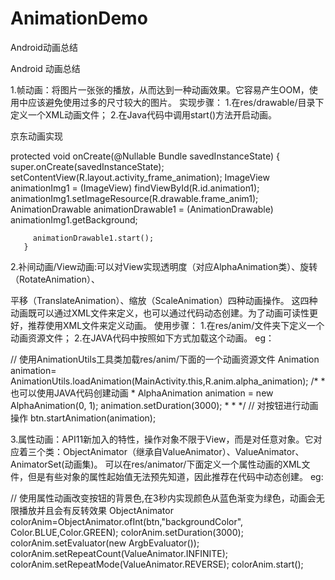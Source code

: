 # AnimationDemo
Android动画总结

Android 动画总结

1.帧动画：将图片一张张的播放，从而达到一种动画效果。它容易产生OOM，使用中应该避免使用过多的尺寸较大的图片。
实现步骤：
1.在res/drawable/目录下定义一个XML动画文件；
2.在Java代码中调用start()方法开启动画。
 

京东动画实现

<?xml version="1.0" encoding="utf-8"?>
<animation-list xmlns:android="http://schemas.android.com/apk/res/android">
    <item
        android:drawable="@drawable/a_0"
        android:duration="100" />
    <item
        android:drawable="@drawable/a_1"
        android:duration="100" />
    <item
        android:drawable="@drawable/a_2"
        android:duration="100" />
</animation-list>


protected void onCreate(@Nullable Bundle savedInstanceState) {
        super.onCreate(savedInstanceState);
        setContentView(R.layout.activity_frame_animation);
        ImageView animationImg1 = (ImageView) findViewById(R.id.animation1);
         animationImg1.setImageResource(R.drawable.frame_anim1);
         AnimationDrawable animationDrawable1 = (AnimationDrawable) animationImg1.getBackground;

         animationDrawable1.start();
       }

2.补间动画/View动画:可以对View实现透明度（对应AlphaAnimation类）、旋转（RotateAnimation）、

平移（TranslateAnimation）、缩放（ScaleAnimation）四种动画操作。
这四种动画既可以通过XML文件来定义，也可以通过代码动态创建。为了动画可读性更好，推荐使用XML文件来定义动画。
使用步骤：
1.在res/anim/文件夹下定义一个动画资源文件；
2.在JAVA代码中按照如下方式加载这个动画。
eg：

<?xml version="1.0" encoding="utf-8"?>
<set xmlns:android="http://schemas.android.com/apk/res/android"
    android:shareInterpolator="true">
    <alpha
        android:duration="300"
        android:fromAlpha="0"
        android:toAlpha="1" />
    <rotate
        android:duration="600"
        android:fromDegrees="0"
        android:toDegrees="90" />
    <scale
        android:duration="400"
        android:fromXScale="0.5"
        android:fromYScale="0.5"
        android:toXScale="2"
        android:toYScale="2" />
    <translate
        android:duration="100"
        android:fromXDelta="0"
        android:fromYDelta="0"
        android:toXDelta="100"
        android:toYDelta="100" />
</set>

//            使用AnimationUtils工具类加载res/anim/下面的一个动画资源文件
     Animation animation= AnimationUtils.loadAnimation(MainActivity.this,R.anim.alpha_animation);
                /*
                *  也可以使用JAVA代码创建动画
                *  AlphaAnimation animation = new AlphaAnimation(0, 1);
                   animation.setDuration(3000);
                *
                * */
//             对按钮进行动画操作
               btn.startAnimation(animation);


3.属性动画：API11新加入的特性，操作对象不限于View，而是对任意对象。它对应着三个类：ObjectAnimator（继承自ValueAnimator）、ValueAnimator、AnimatorSet(动画集)。
可以在res/animator/下面定义一个属性动画的XML文件，但是有些对象的属性起始值无法预先知道，因此推荐在代码中动态创建。
eg:

//           使用属性动画改变按钮的背景色,在3秒内实现颜色从蓝色渐变为绿色，动画会无限播放并且会有反转效果
                ObjectAnimator colorAnim=ObjectAnimator.ofInt(btn,"backgroundColor", Color.BLUE,Color.GREEN);
                colorAnim.setDuration(3000);
                colorAnim.setEvaluator(new ArgbEvaluator());
                colorAnim.setRepeatCount(ValueAnimator.INFINITE);
                colorAnim.setRepeatMode(ValueAnimator.REVERSE);
                colorAnim.start();














